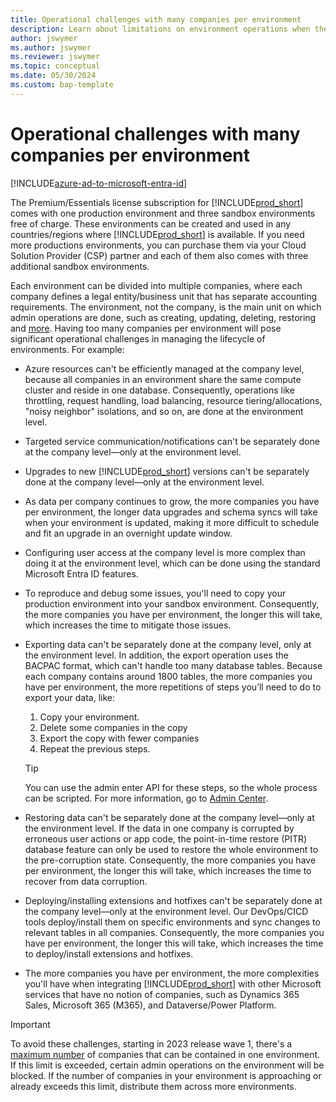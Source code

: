 ```yaml
---
title: Operational challenges with many companies per environment
description: Learn about limitations on environment operations when the environment includes many companies.
author: jswymer
ms.author: jswymer
ms.reviewer: jswymer
ms.topic: conceptual
ms.date: 05/30/2024
ms.custom: bap-template
---
```

# Operational challenges with many companies per environment

[!INCLUDE[azure-ad-to-microsoft-entra-id](~/../shared-content/shared/azure-ad-to-microsoft-entra-id.md)]

The Premium/Essentials license subscription for [!INCLUDE[prod_short](../developer/includes/prod_short.md)] comes with one production environment and three sandbox environments free of charge.  These environments can be created and used in any countries/regions where [!INCLUDE[prod_short](../developer/includes/prod_short.md)] is available. If you need more productions environments, you can purchase them via your Cloud Solution Provider (CSP) partner and each of them also comes with three additional sandbox environments.  

Each environment can be divided into multiple companies, where each company defines a legal entity/business unit that has separate accounting requirements. The environment, not the company, is the main unit on which admin operations are done, such as creating, updating, deleting, restoring and [more](/dynamics365/business-central/dev-itpro/administration/tenant-admin-center-environments#operations).  Having too many companies per environment will pose significant operational challenges in managing the lifecycle of environments. For example:

- Azure resources can't be efficiently managed at the company level, because all companies in an environment share the same compute cluster and reside in one database. Consequently, operations like throttling, request handling, load balancing, resource tiering/allocations, "noisy neighbor" isolations, and so on, are done at the environment level.

- Targeted service communication/notifications can't be separately done at the company level&mdash;only at the environment level.

- Upgrades to new [!INCLUDE[prod_short](../developer/includes/prod_short.md)] versions can't be separately done at the company level&mdash;only at the environment level.

- As data per company continues to grow, the more companies you have per environment, the longer data upgrades and schema syncs will take when your environment is updated, making it more difficult to schedule and fit an upgrade in an overnight update window.

- Configuring user access at the company level is more complex than doing it at the environment level, which can be done using the standard Microsoft Entra ID features.

- To reproduce and debug some issues, you'll need to copy your production environment into your sandbox environment. Consequently, the more companies you have per environment, the longer this will take, which increases the time to mitigate those issues.

- Exporting data can't be separately done at the company level, only at the environment level. In addition, the export operation uses the BACPAC format, which can't handle too many database tables. Because each company contains around 1800 tables, the more companies you have per environment, the more repetitions of steps you’ll need to do to export your data, like:

  1. Copy your environment.
  2. Delete some companies in the copy
  3. Export the copy with fewer companies
  4. Repeat the previous steps.
  
    > [!TIP]
    > You can use the admin enter API for these steps, so the whole process can be scripted. For more information, go to [Admin Center](administration-center-api.md).

- Restoring data can't be separately done at the company level&mdash;only at the environment level. If the data in one company is corrupted by erroneous user actions or app code, the point-in-time restore (PITR) database feature can only be used to restore the whole environment to the pre-corruption state.  Consequently, the more companies you have per environment, the longer this will take, which increases the time to recover from data corruption.

- Deploying/installing extensions and hotfixes can't be separately done at the company level&mdash;only at the environment level. Our DevOps/CICD tools deploy/install them on specific environments and sync changes to relevant tables in all companies. Consequently, the more companies you have per environment, the longer this will take, which increases the time to deploy/install extensions and hotfixes.

- The more companies you have per environment, the more complexities you'll have when integrating [!INCLUDE[prod_short](../developer/includes/prod_short.md)] with other Microsoft services that have no notion of companies, such as Dynamics 365 Sales, Microsoft 365 (M365), and Dataverse/Power Platform.

> [!IMPORTANT]
> To avoid these challenges, starting in 2023 release wave 1, there's a [maximum number](operational-limits-online.md#company-limit-per-environment) of companies that can be contained in one environment. If this limit is exceeded, certain admin operations on the environment will be blocked. If the number of companies in your environment is approaching or already exceeds this limit, distribute them across more environments.
